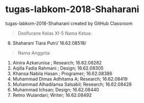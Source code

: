 # tugas-labkom-2018-Shaharani
tugas-labkom-2018-Shaharani created by GitHub Classroom
> Desflurane
> Kelas XI-5
> Nama Ketua: 
8. Shaharani Tiara Putri/ 16.62.08518/ 
> Nama Anggota:
1. Ainira Azkarunisa ; Research; 16.62.08282
2. Aqilla Fadia Rahmani ; Design; 16.62.08305
3. Khansa Nabila Hasan ; Programer; 16.62.08386
4. Muhammad Dimas Adhitama A; Research; 16.62.08419
5. Muhammad Alhadilansa Salsabil; Research; 16.62.08428
6. Muhammad Ichsan; Design; 16.62.08440
7. Retno Wulandari; Writer; 16.62.08492

